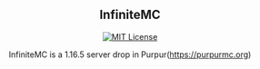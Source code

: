 <div align="center">

## InfiniteMC

[![MIT License](https://img.shields.io/github/license/pl3xgaming/Purpur?&logo=github)](License)

InfiniteMC is a 1.16.5 server drop in Purpur(https://purpurmc.org)

